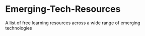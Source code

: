 # Emerging-Tech-Resources
A list of free learning resources across a wide range of emerging technologies
